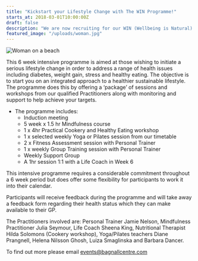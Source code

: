 ```yaml
---
title: "Kickstart your Lifestyle Change with The WIN Programme!"
starts_at: 2018-03-01T10:00:00Z
draft: false
description: "We are now recruiting for our WIN (Wellbeing is Natural) Programme."
featured_image: "/uploads/woman.jpg"
---
```


![Woman on a beach](/uploads/woman.jpg)

This 6 week intensive programme is aimed at those wishing to initiate a serious lifestyle change in order to address a range of health issues including diabetes, weight gain, stress and healthy eating. The objective is to start you on an integrated approach to a healthier sustainable lifestyle. The programme does this by offering a ‘package’ of sessions and workshops from our qualified Practitioners along with monitoring and support to help achieve your targets.

- The programme includes:
    - Induction meeting
    - 5 week x 1.5 hr Mindfulness course
    - 1 x 4hr Practical Cookery and Healthy Eating workshop
    - 1 x selected weekly Yoga or Pilates session from our timetable
    - 2 x Fitness Assessment session with Personal Trainer
    - 1 x weekly Group Training session with Personal Trainer
    - Weekly Support Group
    - A 1hr session 1:1 with a Life Coach in Week 6

This intensive programme requires a considerable commitment throughout a 6 week period but does offer some flexibility for participants to work it into their calendar.

Participants will receive feedback during the programme and will take away a feedback form regarding their health status which they can make available to their GP.

The Practitioners involved are: Personal Trainer Jamie Nelson, Mindfulness Practitioner Julia Seymour, Life Coach Sheena King, Nutritional Therapist Hilda Solomons (Cookery workshop), Yoga/Pilates teachers Diane Prangnell, Helena Nilsson Ghosh, Luiza Smaglinska and Barbara Dancer.

To find out more please email [events@bagnallcentre.com](mailto:events@bagnallcentre.com)